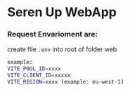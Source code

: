 # Seren Up WebApp

### Request Envarioment are:
create file `.env` into root of folder web
```sh
example:
VITE_POOL_ID=xxxx
VITE_CLIENT_ID=xxxxx
VITE_REGION=xxxx (example: eu-west-1)
```